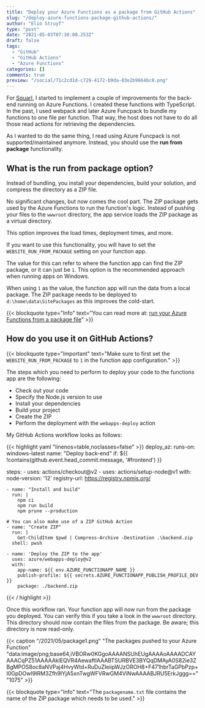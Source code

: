 ```yaml
---
title: "Deploy your Azure Functions as a package from GitHub Actions"
slug: "/deploy-azure-functions-package-github-actions/"
author: "Elio Struyf"
type: "post"
date: "2021-05-03T07:30:00.253Z"
draft: false
tags:
  - "GitHub"
  - "GitHub Actions"
  - "Azure Functions"
categories: []
comments: true
preview: "/social/71c2cd1d-c729-4172-b9da-83e2b9664bc8.png"
---
```


For [Squarl](https://squarl.com), I started to implement a couple of improvements for the back-end running on Azure Functions. I created these functions with TypeScript. In the past, I used webpack and later Azure Funcpack to bundle my functions to one file per function. That way, the host does not have to do all those read actions for retrieving the dependencies.

As I wanted to do the same thing, I read using Azure Funcpack is not supported/maintained anymore. Instead, you should use the **run from package** functionality.

## What is the **run from package** option?

Instead of bundling, you install your dependencies, build your solution, and compress the directory as a ZIP file. 

No significant changes, but now comes the cool part. The ZIP package gets used by the Azure Functions to run the function's logic. Instead of pushing your files to the `wwwroot` directory, the app service loads the ZIP package as a virtual directory.

This option improves the load times, deployment times, and more.

If you want to use this functionality, you will have to set the `WEBSITE_RUN_FROM_PACKAGE` setting on your function app.

The value for this can refer to where the function app can find the ZIP package, or it can just be `1`. This option is the recommended approach when running apps on Windows. 

When using `1` as the value, the function app will run the data from a local package. The ZIP package needs to be deployed to `d:\home\data\SitePackages` as this improves the cold-start.

{{< blockquote type="Info" text="You can read more at: [run your Azure Functions from a package file](https://docs.microsoft.com/en-gb/azure/azure-functions/run-functions-from-deployment-package#adding-the-website_run_from_package-setting)" >}}

## How do you use it on GitHub Actions?

{{< blockquote type="Important" text="Make sure to first set the `WEBSITE_RUN_FROM_PACKAGE` to `1` in the function app configuration." >}}

The steps which you need to perform to deploy your code to the functions app are the following:

- Check out your code
- Specify the Node.js version to use
- Install your dependencies
- Build your project
- Create the ZIP
- Perform the deployment with the `webapps-deploy` action

My GitHub Actions workflow looks as follows:

{{< highlight yaml "linenos=table,noclasses=false" >}}
deploy_az:
  runs-on: windows-latest
  name: "Deploy back-end"
  if: ${{ !contains(github.event.head_commit.message, '#frontend') }}

  steps:
    - uses: actions/checkout@v2
    - uses: actions/setup-node@v1
      with:
        node-version: '12'
        registry-url: https://registry.npmjs.org/

    - name: "Install and build"
      run: |
        npm ci
        npm run build
        npm prune --production

    # You can also make use of a ZIP GitHub Action
    - name: "Create ZIP"
      run: |
        Get-ChildItem $pwd | Compress-Archive -Destination .\backend.zip
      shell: pwsh

    - name: 'Deploy the ZIP to the app'
      uses: azure/webapps-deploy@v2
      with:
        app-name: ${{ env.AZURE_FUNCTIONAPP_NAME }}
        publish-profile: ${{ secrets.AZURE_FUNCTIONAPP_PUBLISH_PROFILE_DEV }}
        package: ./backend.zip
{{< / highlight >}}

Once this workflow ran. Your function app will now run from the package you deployed. You can verify this if you take a look in the `wwwroot` directory. This directory should now contain the files from the package. Be aware; this directory is now read-only.

{{< caption "/2021/05/package1.png" "The packages pushed to your Azure Function"  "data:image/png;base64,iVBORw0KGgoAAAANSUhEUgAAAAoAAAADCAYAAACqPZ51AAAAAklEQVR4AewaftIAAABTSURBVE3BYQqDMAyA0S82ie3ZBgMPOS8oc8aNVPaj4HvyWtd+RuDuZIeiipWJzOROH8+F471hbrTaGPbPzp+I0GpDOwI9IRM3Zfh9lYjA5xnTwgWFVRwGM4ViNwAAAABJRU5ErkJggg==" "1075" >}}

{{< blockquote type="Info" text="The `packagename.txt` file contains the name of the ZIP package which needs to be used." >}}